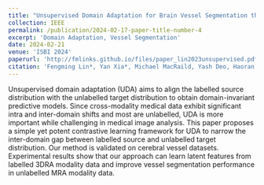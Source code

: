 ```yaml
---
title: "Unsupervised Domain Adaptation for Brain Vessel Segmentation through Transwarp Contrastive Learning"
collection: IEEE
permalink: /publication/2024-02-17-paper-title-number-4
excerpt: 'Domain Adaptation, Vessel Segmentation'
date: 2024-02-21
venue: 'ISBI 2024'
paperurl: 'http://fmlinks.github.io/files/paper_lin2023unsupervised.pdf'
citation: 'Fengming Lin*, Yan Xia*, Michael MacRaild, Yash Deo, Haoran Dou, Qiongyao Liu, Kun Wu, Nishant Ravikumar**, Alejandro F. Frangi**'
---
```


Unsupervised domain adaptation (UDA) aims to align the labelled source distribution with the unlabelled target distribution to obtain domain-invariant predictive models. Since cross-modality medical data exhibit significant intra and inter-domain shifts and most are unlabelled, UDA is more important while challenging in medical image analysis. This paper proposes a simple yet potent contrastive learning framework for UDA to narrow the inter-domain gap between labelled source and unlabelled target distribution. Our method is validated on cerebral vessel datasets. Experimental results show that our approach can learn latent features from labelled 3DRA modality data and improve vessel segmentation performance in unlabelled MRA modality data.

